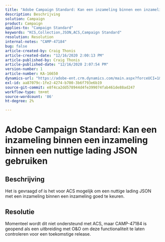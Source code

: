 ```yaml
---
title: "Adobe Campaign Standard: Kan een inzameling binnen een inzameling binnen een nuttige lading JSON worden gebruikt"
description: Beschrijving
solution: Campaign
product: Campaign
applies-to: "Campaign Standard"
keywords: "KCS,Collection,JSON,ACS,Campaign Standard"
resolution: Resolution
internal-notes: "CAMP-47184"
bug: false
article-created-by: Craig Thonis
article-created-date: "12/16/2020 2:00:13 PM"
article-published-by: Craig Thonis
article-published-date: "12/16/2020 2:07:54 PM"
version-number: 1
article-number: KA-16650
dynamics-url: "https://adobe-ent.crm.dynamics.com/main.aspx?forceUCI=1&pagetype=entityrecord&etn=knowledgearticle&id=427fb3fd-a63f-eb11-a813-000d3a3038a2"
exl-id: aa87079c-1fe2-4274-b700-3b6f793e6b19
source-git-commit: e8f4ca2dd578944d4fe399074fab461de88ad247
workflow-type: tm+mt
source-wordcount: '86'
ht-degree: 2%

---
```


# Adobe Campaign Standard: Kan een inzameling binnen een inzameling binnen een nuttige lading JSON gebruiken

## Beschrijving

Het is gevraagd of is het voor ACS mogelijk om een nuttige lading JSON met een inzameling binnen een inzameling goed te keuren.

## Resolutie

Momenteel wordt dit niet ondersteund met ACS, maar CAMP-47184 is geopend als een uitbreiding met O&amp;O om deze functionaliteit te laten controleren voor een toekomstige release.
